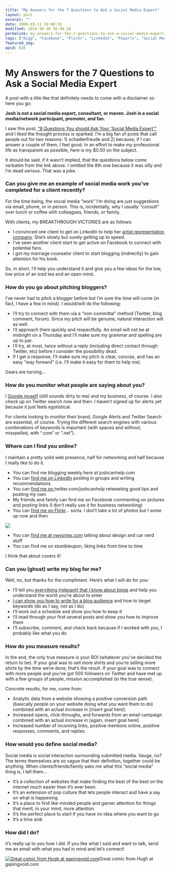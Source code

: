 ```yaml
---
title: "My Answers for the 7 Questions to Ask a Social Media Expert"
layout: post
excerpt: ""
date: 2009-03-11 19:00:33
modified: 2016-10-20 16:44:18
permalink: my-answers-for-the-7-questions-to-ask-a-social-media-expert/index.html
tags: ["Digg", "Facebook", "Flickr", "LinkedIn", "Popurls", "Social Media", "Social Networking", "Stumbleupon", "Twitter", "Social Media"]
featured_img: 
wpid: 626
---
```


# My Answers for the 7 Questions to Ask a Social Media Expert

A post with a title like that definitely needs to come with a disclaimer so here you go:

**Josh is not a social media expert, consultant, or maven. Josh is a social media/network participant, promoter, and fan.**

I saw this post, [“8 Questions You should Ask Your ‘Social Media Expert'”](http://davefleet.com/2009/02/8-questions-to-ask-your-social-media-expert/) and I liked the thought process is sparked. I’m a big fan of posts that call people out for two reasons: 1) schadenfreude and 2) because, if I can answer a couple of them, I feel good. In an effort to make my professional life as transparent as possible, here is my $0.50 on the subject.

It should be said, if it wasn’t implied, that the questions below come verbatim from the link above. I omitted the 8th one because it was silly and I’m dead serious. That was a joke.

### Can you give me an example of social media work you’ve completed for a client recently?

For the time being, the social media “work” I’m doing are just suggestions via email, phone, or in person. This is, incidentally, why I usually “consult” over lunch or coffee with colleagues, friends, or family.

With clients, my BREAKTHROUGH VICTORIES are as follows:

- I convinced one client to get on LinkedIn to help her [artist representation company](http://arnaudinternational.com). She’s slowly but surely getting up to speed.
- I’ve seen another client start to get active on Facebook to connect with potential fans.
- I got my marriage counselor client to start blogging (indirectly) to gain attention for his book.

So, in short, I’ll help you understand it and give you a few ideas for the low, low price of an iced tea and an open mind.

### How do you go about pitching bloggers?

I’ve never had to pitch a blogger before but I’m sure the time will come (in fact, I have a few in mind). I would/will do the following:

- I’ll try to connect with them via a “non-committal” method (Twitter, blog comment, forum). Since my pitch will be genuine, natural interaction will as well.
- I’ll approach them quickly and respectfully. An email will not be at midnight on a Thursday and I’ll make sure my grammar and spelling are up to par.
- I’ll try, at most, twice without a reply (including direct contact through Twitter, etc) before I consider the possibility dead.
- If I get a response, I’ll make sure my pitch is clear, concise, and has an easy “way forward” (i.e. I’ll make it easy for them to help me).

Gears are turning…

### How do you monitor what people are saying about you?

I [Google myself](http://www.google.com/search?client=firefox-a&rls=org.mozilla%3Aen-US%3Aofficial&channel=s&hl=en&q=joshcanhelp&btnG=Google+Search) (still sounds dirty to me) and my business, of course. I also check up on Twitter search now and then. I haven’t signed up for alerts yet because it just feels egotistical.

For clients looking to monitor their brand, Google Alerts and Twitter Search are essential, of course. Trying the different search engines with various combinations of keywords is important (with spaces and without, misspelled, with “.com” or “.net”).

### Where can I find you online?

I maintain a pretty solid web presence, half for networking and half because I really like to do it.

- You can find me blogging weekly here at joshcanhelp.com
- You can [find me on LinkedIn](https://www.linkedin.com/in/joshcanhelp) posting in groups and writing recommendations
- You can [](http://twitter.com/joshcanhelp)[find me on ](http://twitter.com/joshcanhelp)twitter.com/joshcanhelp retweeting good tips and posting my own
- My friends and family can find me on Facebook commenting on pictures and posting links (I don’t really use it for business networking)
- You can [find me on Flickr](http://www.flickr.com/photos/joshcanhelp/)… sorta. I don’t take a lot of photos but I some up now and then

![](http://farm4.static.flickr.com/3224/2998948311_623d725790_m.jpg)

- You can [find me at vwvortex.com](http://forums.vwvortex.com/member.php?141912) talking about design and car nerd stuff
- You can find me on stumbleupon, liking links from time to time

I think that about covers it!

### Can you (ghost) write my blog for me?

Well, no, but thanks for the compliment. Here’s what I will do for you:

- I’ll tell you[ everything (relevant) that I know about blogs](/good-advice-to-a-client-about-building-a-blog-from-the-ground-up/) and help you understand the world you’re about to enter
- [I can show you how to write for a blog audience](/blogging-101-how-to-write-a-great-blog-post-a-readers-perspective/) and how to target keywords (do as I say, not as I do)
- I’ll work out a schedule and show you how to keep it
- I’ll read through your first several posts and show you how to improve them
- I’ll subscribe, comment, and check back because if I worked with you, I probably like what you do

### How do you measure results?

In the end, the only true measure is your ROI (whatever you’ve decided the return to be). If your goal was to sell more shirts and you’re selling more shirts by the time we’re done, that’s the result. If your goal was to connect with more people and you’ve got 500 followers on Twitter and have met up with a few groups of people, mission accomplished (in the true sense).

Concrete results, for me, come from:

- Analytic data from a website showing a positive conversion path (basically people on your website doing what you want them to do) combined with an actual increase in \[insert goal here\].
- Increased opens, click-throughs, and forwards from an email campaign combined with an actual increase in \[again, insert goal here\].
- Increased number of incoming links, positive mentions online, positive responses, comments, and replies.

### How would you define social media?

Social media is social interaction surrounding submitted media. Vauge, no? The terms themselves are so vague that their definition, together could be anything. When clients/friends/family asks me what this “social media” thing is, I tell them…

- It’s a collection of websites that make finding the best of the best on the internet much easier then it’s ever been.
- It’s an extension of pop culture that lets people interact and have a say on what is happening.
- It’s a place to find like-minded people and garner attention for things that merit, in your mind, more attention.
- It’s the perfect place to start if you have no idea where you want to go
- It’s a time sink

### How did I do?

It’s really up to you how I did. If you like what I said and want to talk, send me an email with what you had in mind and let’s connect!

[![Great comic from Hugh at gapingvoid.com](http://i102.photobucket.com/albums/m93/josh054/sms227.jpg)](http://gapingvoid.com)Great comic from Hugh at gapingvoid.com